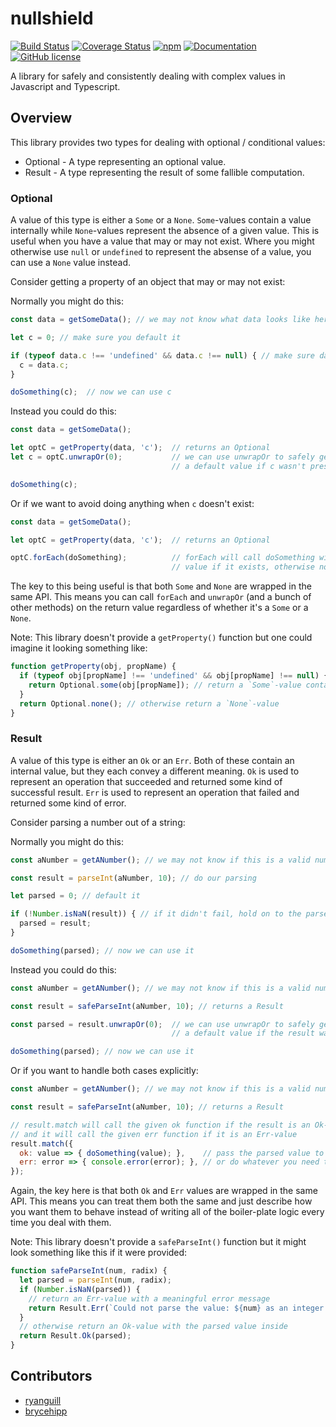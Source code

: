 # nullshield

[![Build Status](https://travis-ci.org/iwburns/nullshield.svg?branch=master)](https://travis-ci.org/iwburns/nullshield)
[![Coverage Status](https://coveralls.io/repos/github/iwburns/nullshield/badge.svg?branch=master)](https://coveralls.io/github/iwburns/nullshield?branch=master)
[![npm](https://img.shields.io/badge/npm-npm-green.svg)](https://www.npmjs.com/package/nullshield)
[![Documentation](https://img.shields.io/badge/docs-gh--pages-blue.svg)](https://iwburns.github.com/nullshield)
[![GitHub license](https://img.shields.io/github/license/iwburns/nullshield.svg)](https://github.com/iwburns/nullshield/blob/master/LICENSE)

A library for safely and consistently dealing with complex values in Javascript and Typescript.

## Overview

This library provides two types for dealing with optional / conditional values:
* Optional - A type representing an optional value.
* Result - A type representing the result of some fallible computation.

### Optional
A value of this type is either a `Some` or a `None`. `Some`-values contain a value internally while `None`-values represent the absence of a given value.  This is useful when you have a value that may or may not exist.  Where you might otherwise use `null` or `undefined` to represent the absense of a value, you can use a `None` value instead.

Consider getting a property of an object that may or may not exist:

Normally you might do this:
```javascript
const data = getSomeData(); // we may not know what data looks like here

let c = 0; // make sure you default it

if (typeof data.c !== 'undefined' && data.c !== null) { // make sure data.c exists
  c = data.c;
}

doSomething(c);  // now we can use c
```
Instead you could do this:
```javascript
const data = getSomeData();

let optC = getProperty(data, 'c');  // returns an Optional
let c = optC.unwrapOr(0);           // we can use unwrapOr to safely get the value or
                                    // a default value if c wasn't present on data

doSomething(c);
```
Or if we want to avoid doing anything when `c` doesn't exist:
```javascript
const data = getSomeData();

let optC = getProperty(data, 'c');  // returns an Optional

optC.forEach(doSomething);          // forEach will call doSomething with optC's internal
                                    // value if it exists, otherwise nothing happens
```
The key to this being useful is that both `Some` and `None` are wrapped in the same API. This means you can call `forEach` and `unwrapOr` (and a bunch of other methods) on the return value regardless of whether it's a `Some` or a `None`.

Note: This library doesn't provide a `getProperty()` function but one could imagine it looking something like:
```javascript
function getProperty(obj, propName) {
  if (typeof obj[propName] !== 'undefined' && obj[propName] !== null) {
    return Optional.some(obj[propName]); // return a `Some`-value containing the value internally
  }
  return Optional.none(); // otherwise return a `None`-value
}
```

### Result
A value of this type is either an `Ok` or an `Err`.  Both of these contain an internal value, but they each convey a different meaning.  `Ok` is used to represent an operation that succeeded and returned some kind of successful result.  `Err` is used to represent an operation that failed and returned some kind of error.

Consider parsing a number out of a string:

Normally you might do this:
```javascript
const aNumber = getANumber(); // we may not know if this is a valid number

const result = parseInt(aNumber, 10); // do our parsing

let parsed = 0; // default it

if (!Number.isNaN(result)) { // if it didn't fail, hold on to the parsed value
  parsed = result;
}

doSomething(parsed); // now we can use it
```
Instead you could do this:
```javascript
const aNumber = getANumber(); // we may not know if this is a valid number

const result = safeParseInt(aNumber, 10); // returns a Result

const parsed = result.unwrapOr(0);  // we can use unwrapOr to safely get the value or
                                    // a default value if the result was an Err-value

doSomething(parsed); // now we can use it
```
Or if you want to handle both cases explicitly:
```javascript
const aNumber = getANumber(); // we may not know if this is a valid number

const result = safeParseInt(aNumber, 10); // returns a Result

// result.match will call the given ok function if the result is an Ok-value
// and it will call the given err function if it is an Err-value
result.match({
  ok: value => { doSomething(value); },    // pass the parsed value to `doSomething`
  err: error => { console.error(error); }, // or do whatever you need to do with the error
});
```
Again, the key here is that both `Ok` and `Err` values are wrapped in the same API. This means you can treat them both the same and just describe how you want them to behave instead of writing all of the boiler-plate logic every time you deal with them.

Note: This library doesn't provide a `safeParseInt()` function but it might look something like this if it were provided:
```javascript
function safeParseInt(num, radix) {
  let parsed = parseInt(num, radix);
  if (Number.isNaN(parsed)) {
    // return an Err-value with a meaningful error message
    return Result.Err(`Could not parse the value: ${num} as an integer with radix: ${radix}`);
  }
  // otherwise return an Ok-value with the parsed value inside
  return Result.Ok(parsed);
}
```

## Contributors
* [ryanguill](https://github.com/ryanguill)
* [brycehipp](https://github.com/brycehipp)
